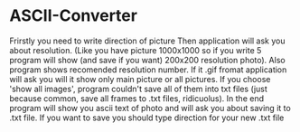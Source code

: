 # ASCII-Converter
Frirstly you need to write direction of picture
Then application will ask you about resolution. (Like you have picture 1000x1000 so if you write 5 program will show (and save if you want) 200x200 resolution photo). 
Also program shows recomended resolution number.
If it .gif fromat application will ask you will it show only main picture or all pictures. 
If you choose 'show all images', program couldn't save all of them into txt files (just because common, save all frames to .txt files, ridicuolus).
In the end program will show you ascii text of photo and will ask you about saving it to .txt file. If you want to save you should type direction for your new .txt file
